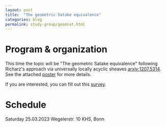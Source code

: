 ```yaml
---
layout: post
title:  "The geometric Satake equivalence"
categories: blog
permalink: study-group/geomsat.html
---
```




# Program & organization

This time the topic will be "The geometric Satake equivalence" following Richarz's approach via universally locally acyclic sheaves [arxiv:1207.5314](https://arxiv.org/abs/1207.5314). See the attached [poster](/assets/Geomsatplan.pdf) for more details.
 
If you are interested, you can fill out this <a href="https://forms.gle/oWwaUbbCyQ88oZTd6">survey</a>. 


# Schedule

Saturday 25.03.2023 Wegelerstr. 10 KHS, Bonn